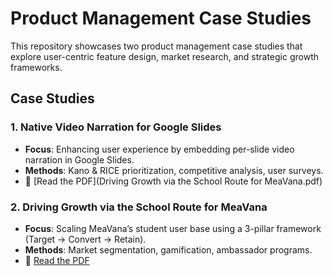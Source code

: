 # Product Management Case Studies

This repository showcases two product management case studies that explore user-centric feature design, market research, and strategic growth frameworks.

## Case Studies

### 1. Native Video Narration for Google Slides
- **Focus**: Enhancing user experience by embedding per-slide video narration in Google Slides.
- **Methods**: Kano & RICE prioritization, competitive analysis, user surveys.
- 📄 [Read the PDF](Driving Growth via the School Route for MeaVana.pdf)

### 2. Driving Growth via the School Route for MeaVana
- **Focus**: Scaling MeaVana’s student user base using a 3-pillar framework (Target → Convert → Retain).
- **Methods**: Market segmentation, gamification, ambassador programs.
- 📄 [Read the PDF](docs/case-study-meavana-student-growth.pdf)
